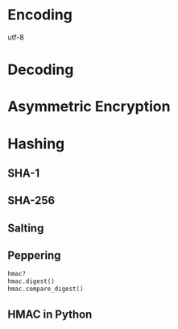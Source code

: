 # Encoding
utf-8

# Decoding

# Asymmetric Encryption



# Hashing
## SHA-1
## SHA-256


## Salting


## Peppering


```python
hmac?
hmac.digest()
hmac.compare_digest()

```


## HMAC in Python
